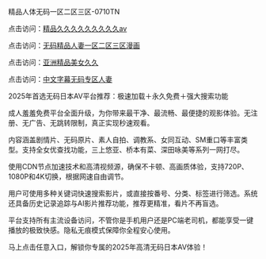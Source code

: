 精品人体无码一区二区三区-0710TN

点击访问：<a href="https://heiliaowt0d7p.pages.dev">精品久久久久久久久久久aⅴ</a>

点击访问：<a href="https://heiliaoll4qsx.pages.dev">无码精品人妻一区二区三区漫画</a>

点击访问：<a href="https://heiliaozj3tjd.pages.dev">亚洲精品美女久久</a>

点击访问：<a href="https://heiliaoe8ajia.pages.dev">中文字幕无码专区人妻</a>

2025年首选无码日本AV平台推荐：极速加载＋永久免费＋强大搜索功能

成人羞羞免费平台全面升级，为你带来最干净、最流畅、最便捷的观影体验。无注册、无广告、无跳转限制，真正实现秒速观看。

内容涵盖剧情片、无码原片、素人自拍、调教系、女同互动、SM重口等丰富类型。支持全女优查找功能，三上悠亚、桥本有菜、深田咏美等系列一网打尽。

使用CDN节点加速技术和高清视频源，确保不卡顿、高画质体验，支持720P、1080P和4K切换，根据网速自由调节。

用户可使用多种关键词快速搜索影片，或直接按番号、分类、标签进行筛选。系统还具备历史记录追踪与AI影片推荐功能，推荐更精准，看片不再盲选。

平台支持所有主流设备访问，不管你是手机用户还是PC端老司机，都能享受一键播放的极致快感。隐私无痕模式保障你全程安心使用。

马上点击任意入口，解锁你专属的2025年高清无码日本AV体验！

<span style="display:none;">[Canonical link]  ( https://github.com/thhh2611/riben222222 ）</span> 
